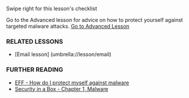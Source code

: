 [Title]: # (What now?)
[Order]: # (9)

Swipe right for this lesson's checklist

Go to the Advanced lesson for advice on how to protect yourself against targeted malware attacks.
[Go to Advanced Lesson](umbrella://lesson/malware/1)

### RELATED LESSONS

*   [Email lesson] (umbrella://lesson/email) 

### FURTHER READING

*   [EFF - How do I protect myself against malware](https://ssd.eff.org/en/module/how-do-i-protect-myself-against-malware)
*   [Security in a Box - Chapter 1, Malware](https://securityinabox.org/chapter-1)
